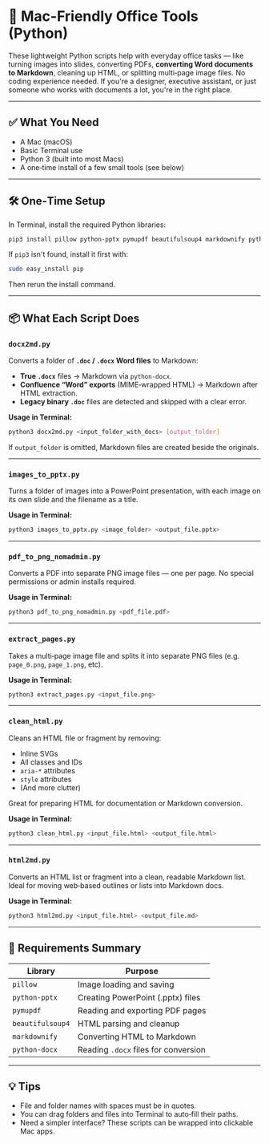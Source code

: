 # 🧰 Mac-Friendly Office Tools (Python)

These lightweight Python scripts help with everyday office tasks — like turning images into slides, converting PDFs, **converting Word documents to Markdown**, cleaning up HTML, or splitting multi‑page image files. No coding experience needed. If you're a designer, executive assistant, or just someone who works with documents a lot, you're in the right place.

---

## ✅ What You Need

- A Mac (macOS)
- Basic Terminal use
- Python 3 (built into most Macs)
- A one‑time install of a few small tools (see below)

---

## 🛠️ One‑Time Setup

In Terminal, install the required Python libraries:

```bash
pip3 install pillow python-pptx pymupdf beautifulsoup4 markdownify python-docx
```

If `pip3` isn't found, install it first with:

```bash
sudo easy_install pip
```

Then rerun the install command.

---

## 📦 What Each Script Does

### `docx2md.py`

Converts a folder of **`.doc` / `.docx` Word files** to Markdown:

- **True `.docx`** files → Markdown via `python-docx`.
- **Confluence “Word” exports** (MIME‑wrapped HTML) → Markdown after HTML extraction.
- **Legacy binary `.doc`** files are detected and skipped with a clear error.

**Usage in Terminal:**

```bash
python3 docx2md.py <input_folder_with_docs> [output_folder]
```

If `output_folder` is omitted, Markdown files are created beside the originals.

---

### `images_to_pptx.py`

Turns a folder of images into a PowerPoint presentation, with each image on its own slide and the filename as a title.

**Usage in Terminal:**

```bash
python3 images_to_pptx.py <image_folder> <output_file.pptx>
```

---

### `pdf_to_png_nomadmin.py`

Converts a PDF into separate PNG image files — one per page. No special permissions or admin installs required.

**Usage in Terminal:**

```bash
python3 pdf_to_png_nomadmin.py <pdf_file.pdf>
```

---

### `extract_pages.py`

Takes a multi‑page image file and splits it into separate PNG files (e.g. `page_0.png`, `page_1.png`, etc).

**Usage in Terminal:**

```bash
python3 extract_pages.py <input_file.png>
```

---

### `clean_html.py`

Cleans an HTML file or fragment by removing:

- Inline SVGs  
- All classes and IDs  
- `aria-*` attributes  
- `style` attributes  
- (And more clutter)

Great for preparing HTML for documentation or Markdown conversion.

**Usage in Terminal:**

```bash
python3 clean_html.py <input_file.html> <output_file.html>
```

---

### `html2md.py`

Converts an HTML list or fragment into a clean, readable Markdown list. Ideal for moving web‑based outlines or lists into Markdown docs.

**Usage in Terminal:**

```bash
python3 html2md.py <input_file.html> <output_file.md>
```

---

## 🔧 Requirements Summary

| Library          | Purpose                                |
|------------------|----------------------------------------|
| `pillow`         | Image loading and saving               |
| `python-pptx`    | Creating PowerPoint (.pptx) files      |
| `pymupdf`        | Reading and exporting PDF pages        |
| `beautifulsoup4` | HTML parsing and cleanup               |
| `markdownify`    | Converting HTML to Markdown            |
| `python-docx`    | Reading `.docx` files for conversion   |

---

## 💡 Tips

- File and folder names with spaces must be in quotes.
- You can drag folders and files into Terminal to auto‑fill their paths.
- Need a simpler interface? These scripts can be wrapped into clickable Mac apps.

